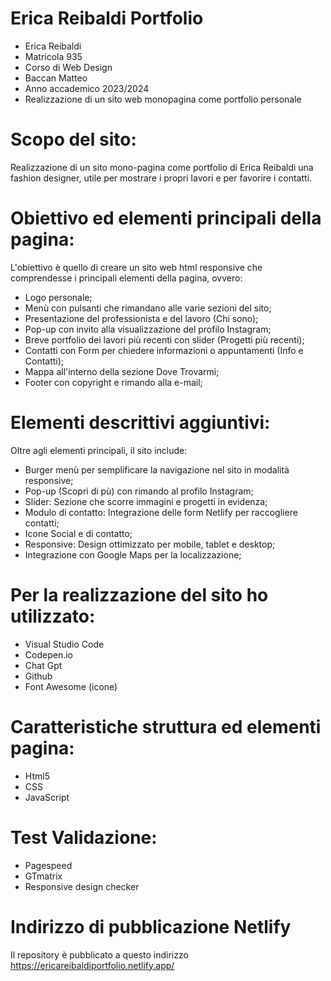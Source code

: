 # Erica Reibaldi Portfolio

- Erica Reibaldi
- Matricola 935
- Corso di Web Design
- Baccan Matteo
- Anno accademico 2023/2024
- Realizzazione di un sito web monopagina come portfolio personale

# Scopo del sito:
Realizzazione di un sito mono-pagina come portfolio di Erica Reibaldi una fashion designer, utile per mostrare i propri lavori e per favorire i contatti.

# Obiettivo ed elementi principali della pagina:
L'obiettivo è quello di creare un sito web html responsive che comprendesse i principali elementi della pagina, ovvero:

- Logo personale;
- Menù con pulsanti che rimandano alle varie sezioni del sito;
- Presentazione del professionista e del lavoro (Chi sono);
- Pop-up con invito alla visualizzazione del profilo Instagram;
- Breve portfolio dei lavori più recenti con slider (Progetti più recenti);
- Contatti con Form per chiedere informazioni o appuntamenti (Info e Contatti);
- Mappa all'interno della sezione Dove Trovarmi;
- Footer con copyright e rimando alla e-mail;

# Elementi descrittivi aggiuntivi: 
Oltre agli elementi principali, il sito include:
- Burger menù per semplificare la navigazione nel sito in modalità responsive;
- Pop-up (Scopri di pù) con rimando al profilo Instagram;
- Slider: Sezione che scorre immagini e progetti in evidenza;
- Modulo di contatto: Integrazione delle form Netlify per raccogliere contatti;
- Icone Social e di contatto;
- Responsive: Design ottimizzato per mobile, tablet e desktop;
- Integrazione con Google Maps per la localizzazione;


# Per la realizzazione del sito ho utilizzato:
- Visual Studio Code
- Codepen.io
- Chat Gpt
- Github
- Font Awesome (icone)

# Caratteristiche struttura ed elementi pagina:
- Html5
- CSS
- JavaScript

# Test Validazione: 
- Pagespeed
- GTmatrix
- Responsive design checker

# Indirizzo di pubblicazione Netlify

Il repository è pubblicato a questo indirizzo https://ericareibaldiportfolio.netlify.app/




